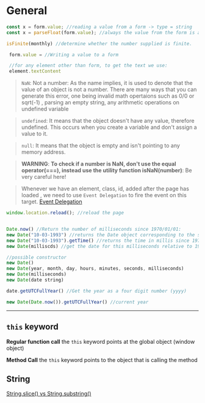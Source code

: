 # General

```Javascript
const x = form.value; //reading a value from a form -> type = string
const x = parseFloat(form.value); //always the value from the form is a string, we have to parse it to turn it to float

isFinite(monthly) //determine whether the number supplied is finite.

 form.value = //Writing a value to a form

 //for any element other than form, to get the text we use:
 element.textContent
```

> `NaN`: Not a number: As the name implies, it is used to denote that the value of an object is not a number. There are many ways that you can generate this error, one being invalid math opertaions such as 0/0 or sqrt(-1) , parsing an empty string, any arithmetic operations on undefined variable

> `undefined`: It means that the object doesn't have any value, therefore undefined. This occurs when you create a variable and don't assign a value to it.

> `null`: It means that the object is empty and isn't pointing to any memory address.

> **WARNING**: **To check if a number is NaN, don't use the equal operator(===), instead use the utility function isNaN(number)**: Be very careful here!

> Whenever we have an element, class, id, added after the page has loaded , we need to use `Event Delegation` to fire the event on this target. [Event Delegation](https://stackoverflow.com/questions/1687296/what-is-dom-event-delegation)

```Javascript
window.location.reload(); //reload the page


Date.now() //Return the number of milliseconds since 1970/01/01:
new Date("10-03-1993") //returns the Date object corresponding to the string date passed
new Date("10-03-1993").getTime() //returns the time in millis since 1970/01/01 to the corresponding string date passed
new Date(milliscds) //get the date for this milliseconds relative to 1970/01/01

//possible constructor
new Date()
new Date(year, month, day, hours, minutes, seconds, milliseconds)
new Date(milliseconds)
new Date(date string)

date.getUTCFullYear() //Get the year as a four digit number (yyyy)

new Date(Date.now()).getUTCFullYear() //current year
```

---

## `this` keyword

**Regular function call** the `this` keyword points at the global object (window object)

**Method Call** the `this` keyword points to the object that is calling the method

## String

[String.slice() vs String.substring()](https://stackoverflow.com/questions/2243824/what-is-the-difference-between-string-slice-and-string-substring)
